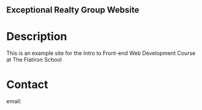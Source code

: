 Exceptional Realty Group Website
---

# Description

This is an example site for the Intro to Front-end Web Development Course at The Flatiron School

# Contact

email: